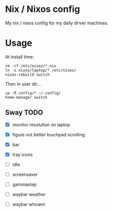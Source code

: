 # Nix / Nixos config

My nix / nixos config for my daily driver machines.

# Usage

At install time:

```
rm -rf /etc/nixos/*.nix
ln -s nixos/laptop/* /etc/nixos/
nixos-rebuild switch
```

Then in user dir...

```
cp -R config/* ~/.config/
home-manager switch
```

## Sway TODO

- [x] monitor resolution on laptop
- [x] figure out better touchpad scrolling
- [x] bar
- [x] tray icons
- [ ] idle
- [ ] screensaver
- [ ] gammastep

- [ ] waybar weather
- [ ] waybar whoami
